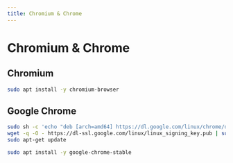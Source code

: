 ```yaml
---
title: Chromium & Chrome
---
```


# Chromium & Chrome

## Chromium

```bash
sudo apt install -y chromium-browser
```

## Google Chrome

```bash
sudo sh -c 'echo "deb [arch=amd64] https://dl.google.com/linux/chrome/deb/ stable main" > /etc/apt/sources.list.d/google-chrome.list'
wget -q -O - https://dl-ssl.google.com/linux/linux_signing_key.pub | sudo apt-key add -
sudo apt-get update
```

```bash
sudo apt install -y google-chrome-stable
```